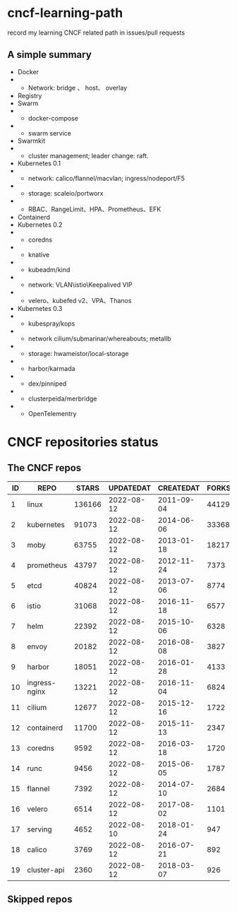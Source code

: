 # cncf-learning-path
record my learning CNCF related path in issues/pull requests

## A simple summary
- Docker
- - Network: bridge 、 host、 overlay
- Registry
- Swarm
- - docker-compose
- - swarm service
- Swarmkit
- - cluster management; leader change: raft.
- Kubernetes 0.1
- - network: calico/flannel/macvlan; ingress/nodeport/F5
- - storage: scaleio/portworx
- - RBAC、RangeLimit、HPA、Prometheus、EFK
- Containerd
- Kubernetes 0.2
- - coredns
- - knative
- - kubeadm/kind
- - network: VLAN\istio\Keepalived VIP
- - velero、kubefed v2、VPA、Thanos
- Kubernetes 0.3
- - kubespray/kops
- - network cilium/submarinar/whereabouts; metallb
- - storage: hwameistor/local-storage
- - harbor/karmada
- - dex/pinniped
- - clusterpeida/merbridge
- - OpenTelementry

# CNCF repositories status
<!--START_SECTION:github_repos-->
## The CNCF repos
| ID |     REPO      | STARS  | UPDATEDAT  | CREATEDAT  | FORKSCOUNT |
|----|---------------|--------|------------|------------|------------|
|  1 | linux         | 136166 | 2022-08-12 | 2011-09-04 |      44129 |
|  2 | kubernetes    |  91073 | 2022-08-12 | 2014-06-06 |      33368 |
|  3 | moby          |  63755 | 2022-08-12 | 2013-01-18 |      18217 |
|  4 | prometheus    |  43797 | 2022-08-12 | 2012-11-24 |       7373 |
|  5 | etcd          |  40824 | 2022-08-12 | 2013-07-06 |       8774 |
|  6 | istio         |  31068 | 2022-08-12 | 2016-11-18 |       6577 |
|  7 | helm          |  22392 | 2022-08-12 | 2015-10-06 |       6328 |
|  8 | envoy         |  20182 | 2022-08-12 | 2016-08-08 |       3827 |
|  9 | harbor        |  18051 | 2022-08-12 | 2016-01-28 |       4133 |
| 10 | ingress-nginx |  13221 | 2022-08-12 | 2016-11-04 |       6824 |
| 11 | cilium        |  12677 | 2022-08-12 | 2015-12-16 |       1722 |
| 12 | containerd    |  11700 | 2022-08-12 | 2015-11-13 |       2347 |
| 13 | coredns       |   9592 | 2022-08-12 | 2016-03-18 |       1720 |
| 14 | runc          |   9456 | 2022-08-12 | 2015-06-05 |       1787 |
| 15 | flannel       |   7392 | 2022-08-12 | 2014-07-10 |       2684 |
| 16 | velero        |   6514 | 2022-08-12 | 2017-08-02 |       1101 |
| 17 | serving       |   4652 | 2022-08-10 | 2018-01-24 |        947 |
| 18 | calico        |   3769 | 2022-08-12 | 2016-07-21 |        892 |
| 19 | cluster-api   |   2360 | 2022-08-12 | 2018-03-07 |        926 |



## Skipped repos
<!--END_SECTION:github_repos-->

